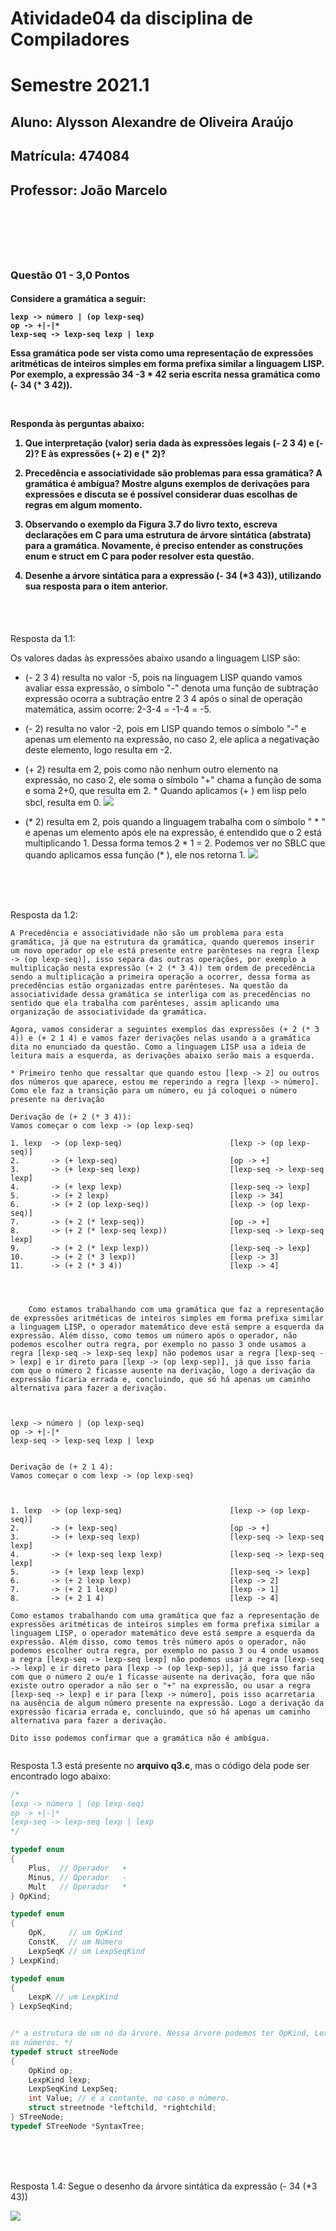 # Atividade04 da disciplina de Compiladores
# Semestre 2021.1


## Aluno:     Alysson Alexandre de Oliveira Araújo
## Matrícula: 474084
## Professor: João Marcelo

#



<br>
<br>
<br>

### Questão 01 - 3,0 Pontos

<h4>

Considere a gramática a seguir:

~~~~
lexp -> número | (op lexp-seq)
op -> +|-|*
lexp-seq -> lexp-seq lexp | lexp
~~~~

Essa gramática pode ser vista como uma representação de expressões aritméticas de inteiros simples em forma prefixa similar a linguagem LISP. Por exemplo, a expressão 34 -3 * 42 seria escrita nessa gramática como (- 34 (* 3 42)).

<br>

Responda às perguntas abaixo:


1. Que interpretação (valor) seria dada às expressões legais (- 2 3 4) e (- 2)? E às expressões (+ 2) e (* 2)?


2. Precedência e associatividade são problemas para essa gramática? A gramática é ambígua? Mostre alguns exemplos de derivações para expressões e discuta se é possível considerar duas escolhas de regras em algum momento.

3. Observando o exemplo da Figura 3.7 do livro texto, escreva declarações em C para uma estrutura de árvore sintática (abstrata) para a gramática. Novamente, é preciso entender as construções enum e struct em C para poder resolver esta questão.

4. Desenhe a árvore sintática para a expressão (- 34 (*3 43)), utilizando sua resposta para o item anterior.

</h4>


<br>
<br>

Resposta da 1.1:

Os valores dadas às expressões abaixo usando a linguagem LISP são:

* (- 2 3 4) resulta no valor -5, pois na linguagem LISP quando vamos avaliar essa expressão, o símbolo "-" denota uma função de subtração expressão ocorra a subtração entre 2 3 4 após o sinal de operação matemática, assim ocorre: 2-3-4 = -1-4 = -5.

* (- 2) resulta no valor -2, pois em LISP quando temos o símbolo "-" e apenas um elemento na expressão, no caso 2, ele aplica a negativação deste elemento, logo resulta em -2.

* (+ 2) resulta em 2, pois como não nenhum outro elemento na expressão, no caso 2, ele soma o símbolo "+" chama a função de soma e soma 2+0, que resulta em 2. * Quando aplicamos (+ ) em lisp pelo sbcl, resulta em 0.
![](sbcl2.png)

* (* 2) resulta em 2, pois quando a linguagem trabalha com o símbolo " * " e apenas um elemento após ele na expressão, é entendido que o 2 está multiplicando 1. Dessa forma temos 2 * 1 = 2. Podemos ver no SBLC que quando aplicamos essa função (* ), ele nos retorna 1.
![](sbcl1.png)

<br>
<br>
<br>

Resposta da 1.2:



~~~~
A Precedência e associatividade não são um problema para esta gramática, já que na estrutura da gramática, quando queremos inserir um novo operador op ele está presente entre parênteses na regra [lexp -> (op lexp-seq)], isso separa das outras operações, por exemplo a multiplicação nesta expressão (+ 2 (* 3 4)) tem ordem de precedência sendo a multiplicação a primeira operação a ocorrer, dessa forma as precedências estão organizadas entre parênteses. Na questão da associatividade dessa gramática se interliga com as precedências no sentido que ela trabalha com parênteses, assim aplicando uma organização de associatividade da gramática.

Agora, vamos considerar a seguintes exemplos das expressões (+ 2 (* 3 4)) e (+ 2 1 4) e vamos fazer derivações nelas usando a a gramática dita no enunciado da questão. Como a linguagem LISP usa a ideia de leitura mais a esquerda, as derivações abaixo serão mais a esquerda.

* Primeiro tenho que ressaltar que quando estou [lexp -> 2] ou outros dos números que aparece, estou me reperindo a regra [lexp -> número]. Como ele faz a transição para um número, eu já coloquei o número presente na derivação

Derivação de (+ 2 (* 3 4)):
Vamos começar o com lexp -> (op lexp-seq)

1. lexp  -> (op lexp-seq)                        [lexp -> (op lexp-seq)] 
2.       -> (+ lexp-seq)                         [op -> +]
3.       -> (+ lexp-seq lexp)                    [lexp-seq -> lexp-seq lexp]
4.       -> (+ lexp lexp)                        [lexp-seq -> lexp]
5.       -> (+ 2 lexp)                           [lexp -> 34] 
6.       -> (+ 2 (op lexp-seq))                  [lexp -> (op lexp-seq)] 
7.       -> (+ 2 (* lexp-seq))                   [op -> +] 
8.       -> (+ 2 (* lexp-seq lexp))              [lexp-seq -> lexp-seq lexp]
9.       -> (+ 2 (* lexp lexp))                  [lexp-seq -> lexp]
10.      -> (+ 2 (* 3 lexp))                     [lexp -> 3]
11.      -> (+ 2 (* 3 4))                        [lexp -> 4]



    
    Como estamos trabalhando com uma gramática que faz a representação de expressões aritméticas de inteiros simples em forma prefixa similar a linguagem LISP, o operador matemático deve está sempre a esquerda da expressão. Além disso, como temos um número após o operador, não podemos escolher outra regra, por exemplo no passo 3 onde usamos a regra [lexp-seq -> lexp-seq lexp] não podemos usar a regra [lexp-seq -> lexp] e ir direto para [lexp -> (op lexp-sep)], já que isso faria com que o número 2 ficasse ausente na derivação, logo a derivação da expressão ficaria errada e, concluindo, que só há apenas um caminho alternativa para fazer a derivação. 



lexp -> número | (op lexp-seq)
op -> +|-|*
lexp-seq -> lexp-seq lexp | lexp


Derivação de (+ 2 1 4):
Vamos começar o com lexp -> (op lexp-seq)



1. lexp  -> (op lexp-seq)                        [lexp -> (op lexp-seq)] 
2.       -> (+ lexp-seq)                         [op -> +]
3.       -> (+ lexp-seq lexp)                    [lexp-seq -> lexp-seq lexp]
4.       -> (+ lexp-seq lexp lexp)               [lexp-seq -> lexp-seq lexp]
5.       -> (+ lexp lexp lexp)                   [lexp-seq -> lexp]
6.       -> (+ 2 lexp lexp)                      [lexp -> 2]
7.       -> (+ 2 1 lexp)                         [lexp -> 1]
8.       -> (+ 2 1 4)                            [lexp -> 4]

Como estamos trabalhando com uma gramática que faz a representação de expressões aritméticas de inteiros simples em forma prefixa similar a linguagem LISP, o operador matemático deve está sempre a esquerda da expressão. Além disso, como temos três número após o operador, não podemos escolher outra regra, por exemplo no passo 3 ou 4 onde usamos a regra [lexp-seq -> lexp-seq lexp] não podemos usar a regra [lexp-seq -> lexp] e ir direto para [lexp -> (op lexp-sep)], já que isso faria com que o número 2 ou/e 1 ficasse ausente na derivação, fora que não existe outro operador a não ser o "+" na expressão, ou usar a regra [lexp-seq -> lexp] e ir para [lexp -> número], pois isso acarretaria na ausência de algum número presente na expressão. Logo a derivação da expressão ficaria errada e, concluindo, que só há apenas um caminho alternativa para fazer a derivação. 

Dito isso podemos confirmar que a gramática não é ambígua.


~~~~

Resposta 1.3 está presente no **arquivo q3.c**, mas o código dela pode ser encontrado logo abaixo:

```C
/*
lexp -> número | (op lexp-seq)
op -> +|-|*
lexp-seq -> lexp-seq lexp | lexp
*/

typedef enum
{
    Plus,  // Operador   +
    Minus, // Operador   -
    Mult   // Operador   *
} OpKind;

typedef enum
{
    OpK,     // um OpKind
    ConstK,  // um Número
    LexpSeqK // um LexpSeqKind
} LexpKind;

typedef enum
{
    LexpK // um LexpKind
} LexpSeqKind;


/* a estrutura de um nó da árvore. Nessa árvore podemos ter OpKind, LexpKind, LexpSeqKind e um Value que representa
os números. */
typedef struct streeNode
{
    OpKind op;
    LexpKind lexp;
    LexpSeqKind LexpSeq;
    int Value; // é a contante, no caso o número.
    struct streetnode *leftchild, *rightchild; 
} STreeNode;
typedef STreeNode *SyntaxTree;
```


<br>
<br>
<br>

Resposta 1.4: Segue o desenho da árvore sintática da expressão (- 34 (*3 43))

![](arvore014.png)